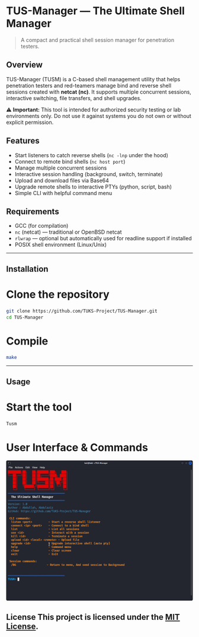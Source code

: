 # TUS-Manager — The Ultimate Shell Manager

> A compact and practical shell session manager for penetration testers.

## Overview

TUS-Manager (TUSM) is a C-based shell management utility that helps penetration testers and red-teamers manage bind and reverse shell sessions created with **netcat (nc)**. It supports multiple concurrent sessions, interactive switching, file transfers, and shell upgrades.

⚠️ **Important:** This tool is intended for authorized security testing or lab environments only. Do not use it against systems you do not own or without explicit permission.


## Features

- Start listeners to catch reverse shells (`nc -lnp` under the hood)
- Connect to remote bind shells (`nc host port`)
- Manage multiple concurrent sessions
- Interactive session handling (background, switch, terminate)
- Upload and download files via Base64
- Upgrade remote shells to interactive PTYs (python, script, bash)
- Simple CLI with helpful command menu


## Requirements

- GCC (for compilation)
- `nc` (netcat) — traditional or OpenBSD netcat
- `rlwrap` — optional but automatically used for readline support if installed
- POSIX shell environment (Linux/Unix)


---

## Installation


# Clone the repository
```bash
git clone https://github.com/TUKS-Project/TUS-Manager.git
cd TUS-Manager
```


# Compile
```bash
make
```

--- 

## Usage

# Start the tool
```bash
Tusm
```
# User Interface & Commands
![Logo](images/UX.png)




## License This project is licensed under the [MIT License](LICENSE). 

